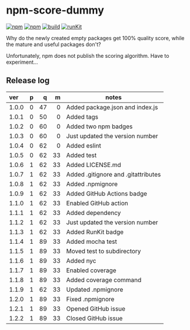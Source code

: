 # npm-score-dummy

[![npm](https://img.shields.io/npm/v/npm-score-dummy.svg)](https://www.npmjs.com/package/npm-score-dummy)
[![npm](https://img.shields.io/npm/dt/npm-score-dummy.svg)](https://www.npmjs.com/package/npm-score-dummy)
[![build](https://github.com/jazz-soft/npm-score-dummy/actions/workflows/build.yml/badge.svg)](https://github.com/jazz-soft/npm-score-dummy/actions)
[![runKit](https://badge.runkitcdn.com/npm-score-dummy.svg)](https://npm.runkit.com/npm-score-dummy)

Why do the newly created empty packages get 100% quality score,
while the mature and useful packages don't?

Unfortunately, npm does not publish the scoring algorithm. Have to experiment...

## Release log

| ver      | p | q | m | notes |
| :------- | -: | -: | -: | - |
| 1.0.0 | 0 | 47 | 0 | Added package.json and index.js
| 1.0.1 | 0 | 50 | 0 | Added tags
| 1.0.2 | 0 | 60 | 0 | Added two npm badges
| 1.0.3 | 0 | 60 | 0 | Just updated the version number
| 1.0.4 | 0 | 62 | 0 | Added eslint
| 1.0.5 | 0 | 62 | 33 | Added test
| 1.0.6 | 1 | 62 | 33 | Added LICENSE.md
| 1.0.7 | 1 | 62 | 33 | Added .gitignore and .gitattributes
| 1.0.8 | 1 | 62 | 33 | Added .npmignore
| 1.0.9 | 1 | 62 | 33 | Added GitHub Actions badge
| 1.1.0 | 1 | 62 | 33 | Enabled GitHub action
| 1.1.1 | 1 | 62 | 33 | Added dependency
| 1.1.2 | 1 | 62 | 33 | Just updated the version number
| 1.1.3 | 1 | 62 | 33 | Added RunKit badge
| 1.1.4 | 1 | 89 | 33 | Added mocha test
| 1.1.5 | 1 | 89 | 33 | Moved test to subdirectory
| 1.1.6 | 1 | 89 | 33 | Added nyc
| 1.1.7 | 1 | 89 | 33 | Enabled coverage
| 1.1.8 | 1 | 89 | 33 | Added coverage command
| 1.1.9 | 1 | 62 | 33 | Updated .npmignore
| 1.2.0 | 1 | 89 | 33 | Fixed .npmignore
| 1.2.1 | 1 | 89 | 33 | Opened GitHub issue
| 1.2.2 | 1 | 89 | 33 | Closed GitHub issue
